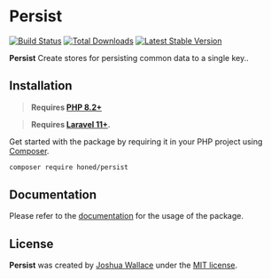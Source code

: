 <a href="https://honed.dev/persist">
    <picture>
        <source media="(prefers-color-scheme: dark)" srcset="art/header-dark.png">
        <img alt="" src="art/header-light.png">
    </picture>
</a>

# Persist

<p>
    <a href="https://github.com/honedlabs/persist/actions"><img src="https://github.com/honedlabs/persist/actions/workflows/tests.yml/badge.svg" alt="Build Status"></a>
    <a href="https://packagist.org/packages/honed/persist"><img src="https://img.shields.io/packagist/dt/honed/persist" alt="Total Downloads"></a>
    <a href="https://packagist.org/packages/honed/persist"><img src="https://img.shields.io/packagist/v/honed/persist" alt="Latest Stable Version"></a>
</p>

**Persist** Create stores for persisting common data to a single key..

## Installation

> **Requires [PHP 8.2+](https://php.net/releases/)**

> **Requires [Laravel 11+](https://laravel.com/docs/releases).**

Get started with the package by requiring it in your PHP project using [Composer](https://getcomposer.org/).

```bash
composer require honed/persist
```

## Documentation

Please refer to the [documentation](https://honed.dev/persist) for the usage of the package.

## License

**Persist** was created by [Joshua Wallace](https://joshua-wallace.com) under the [MIT license](https://opensource.org/licenses/MIT).